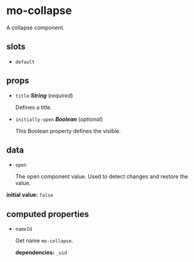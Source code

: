 # mo-collapse 

A collapse component. 

## slots 

- `default` 

## props 

- `title` ***String*** (*required*) 

  Defines a title. 

- `initially-open` ***Boolean*** (*optional*) 

  This Boolean property defines the visible. 

## data 

- `open` 

  The open component value.
  Used to detect changes and restore the value. 

**initial value:** `false` 

## computed properties 

- `nameId` 

  Get name `mo-collapse`. 

   **dependencies:** `_uid` 


